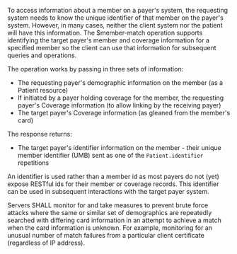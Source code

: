 To access information about a member on a payer's system, the requesting system needs to know the unique identifier of that member on the payer's system.  However, in many cases, neither the client system nor the patient will have this information.  The $member-match operation supports identifying the target payer's member and coverage information for a specified member so the client can use that information for subsequent queries and operations.

The operation works by passing in three sets of information:

* The requesting payer's demographic information on the member (as a Patient resource)
* If initiated by a payer holding coverage for the member, the requesting payer's Coverage information (to allow linking by the receiving payer)
* The target payer's Coverage information (as gleaned from the member's card)

The response returns:
* The target payer's identifier information on the member - their unique member identifier (UMB) sent as one of the `Patient.identifier` repetitions

An identifier is used rather than a member id as most payers do not (yet) expose RESTful ids for their member or coverage records.  This identifier can be used in subsequent interactions with the target payer system.

Servers SHALL monitor for and take measures to prevent brute force attacks where the same or similar set of demographics are repeatedly searched with differing card information in an attempt to achieve a match when the card information is unknown.  For example, monitoring for an unusual number of match failures from a particular client certificate (regardless of IP address).

